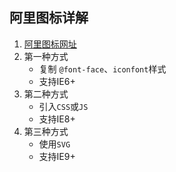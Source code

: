 ## 阿里图标详解

1. [阿里图标网址](https://www.iconfont.cn/)
2. 第一种方式
   * 复制 `@font-face`、`iconfont`样式
   * 支持IE6+
3. 第二种方式
   * 引入`CSS`或`JS`
   * 支持IE8+
4. 第三种方式
   * 使用`SVG`
   * 支持IE9+